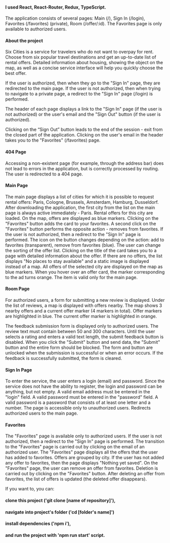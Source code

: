 #### I used React, React-Router, Redux, TypeScript.

The application consists of several pages: Main (/), Sign In (/login), Favorites (/favorites) (private), Room (/offer/:id).
The Favorites page is only available to authorized users.

#### About the project

Six Cities is a service for travelers who do not want to overpay for rent. 
Choose from six popular travel destinations and get an up-to-date list of rental offers. 
Detailed information about housing, showing the object on the map, as well as a concise service interface will help you quickly choose the best offer.

If the user is authorized, then when they go to the "Sign In" page, they are redirected to the main page.
If the user is not authorized, then when trying to navigate to a private page, a redirect to the "Sign In" page (/login) is performed.

The header of each page displays a link to the "Sign In" page (if the user is not authorized) or the user's email and the "Sign Out" button (if the user is authorized).

Clicking on the “Sign Out” button leads to the end of the session - exit from the closed part of the application.
Clicking on the user's email in the header takes you to the "Favorites" (/favorites) page.

#### 404 Page

Accessing a non-existent page (for example, through the address bar) does not lead to errors in the application, but is correctly processed by routing. 
The user is redirected to a 404 page. 

#### Main Page

The main page displays a list of cities for which it is possible to request rental offers: Paris, Cologne, Brussels, Amsterdam, Hamburg, Dusseldorf.
After downloading the application, the first city from the list on the main page is always active immediately - Paris. 
Rental offers for this city are loaded.
On the map, offers are displayed as blue markers. 
Clicking on the "Favorites" button adds the card to your favorites. 
A second click on the "Favorites" button performs the opposite action - removes from favorites. 
If the user is not authorized, then a redirect to the "Sign In" page is performed. 
The icon on the button changes depending on the action: add to favorites (transparent), remove from favorites (blue).
The user can change the sorting of the offer list.
Clicking on the title of the card takes you to a page with detailed information about the offer.
If there are no offers, the list displays "No places to stay available" and a static image is displayed instead of a map.
All offers of the selected city are displayed on the map as blue markers.
When you hover over an offer card, the marker corresponding to the ad turns orange. 
The item is valid only for the main page.

#### Room Page

For authorized users, a form for submitting a new review is displayed.
Under the list of reviews, a map is displayed with offers nearby. 
The map shows 3 nearby offers and a current offer marker (4 markers in total). Offer markers are highlighted in blue. 
The current offer marker is highlighted in orange. 

The feedback submission form is displayed only to authorized users.
The review text must contain between 50 and 300 characters.
Until the user selects a rating and enters a valid text length, the submit feedback button is disabled.
When you click the "Submit" button and send data, the "Submit" button and the entire form should be blocked. 
The form and button are unlocked when the submission is successful or when an error occurs.
If the feedback is successfully submitted, the form is cleared.

#### Sign In Page

To enter the service, the user enters a login (email) and password. Since the service does not have the ability to register, the login and password can be anything, but not empty.
A valid email address must be entered in the "login" field.
A valid password must be entered in the "password" field. A valid password is a password that consists of at least one letter and a number.
The page is accessible only to unauthorized users. Redirects authorized users to the main page.

#### Favorites

The "Favorites" page is available only to authorized users. If the user is not authorized, then a redirect to the "Sign In" page is performed.
The transition to the "Favorites" page is carried out by clicking on the email of an authorized user.
The "Favorites" page displays all the offers that the user has added to favorites. Offers are grouped by city.
If the user has not added any offer to favorites, then the page displays "Nothing yet saved".
On the "Favorites" page, the user can remove an offer from favorites. Deletion is carried out by clicking on the "Favorites" button.
After deleting an offer from favorites, the list of offers is updated (the deleted offer disappears).

If you want to, you can:

#### clone this project ('git clone [name of repository]'),

#### navigate into project's folder ('cd [folder's name]')

#### install dependencies ('npm i'),

#### and run the project with 'npm run start' script. 
